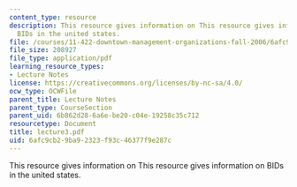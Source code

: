 ```yaml
---
content_type: resource
description: This resource gives information on This resource gives information on
  BIDs in the united states.
file: /courses/11-422-downtown-management-organizations-fall-2006/6afc9cb29ba92323f93c46377f9e287c_lecture3.pdf
file_size: 208927
file_type: application/pdf
learning_resource_types:
- Lecture Notes
license: https://creativecommons.org/licenses/by-nc-sa/4.0/
ocw_type: OCWFile
parent_title: Lecture Notes
parent_type: CourseSection
parent_uid: 6b862d28-6a6e-be20-c04e-19258c35c712
resourcetype: Document
title: lecture3.pdf
uid: 6afc9cb2-9ba9-2323-f93c-46377f9e287c
---
```

This resource gives information on This resource gives information on BIDs in the united states.